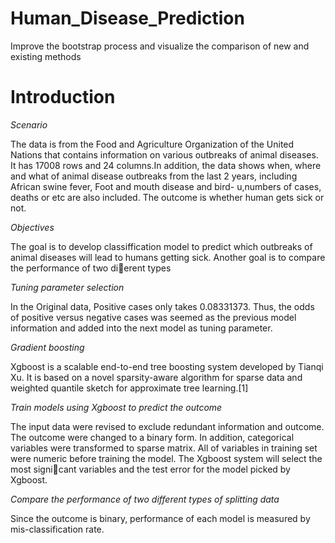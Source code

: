 # Human_Disease_Prediction
Improve the bootstrap process and visualize the comparison of new and existing methods

# Introduction

*Scenario*

The data is from the Food and Agriculture Organization of the United Nations
that contains information on various outbreaks of animal diseases.
It has 17008 rows and 24 columns.In addition, the data shows when, where
and what of animal disease outbreaks from the last 2 years, including African
swine fever, Foot and mouth disease and bird-
u,numbers of cases, deaths or etc
are also included.
The outcome is whether human gets sick or not.

*Objectives*

The goal is to develop classiffication model to predict which outbreaks of animal diseases will lead to humans getting sick. Another goal is to compare the performance of two dierent types


*Tuning parameter selection*

In the Original data, Positive cases only takes 0.08331373. Thus, the odds of
positive versus negative cases was seemed as the previous model information
and added into the next model as tuning parameter.

*Gradient boosting*

Xgboost is a scalable end-to-end tree boosting system developed by Tianqi Xu.
It is based on a novel sparsity-aware algorithm for sparse data and weighted
quantile sketch for approximate tree learning.[1]

*Train models using Xgboost to predict the outcome*

The input data were revised to exclude redundant information and outcome.
The outcome were changed to a binary form. In addition, categorical variables
were transformed to sparse matrix. All of variables in training set were numeric
before training the model. The Xgboost system will select the most signicant
variables and the test error for the model picked by Xgboost.

*Compare the performance of two different types of splitting data*

Since the outcome is binary, performance of each model is measured by mis-classification rate. 









